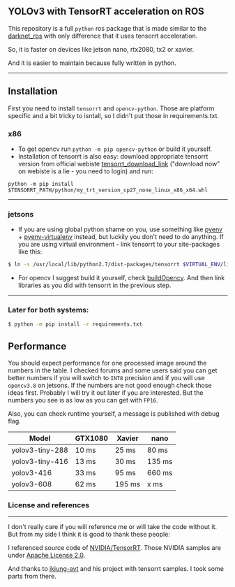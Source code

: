 ## YOLOv3 with TensorRT acceleration on ROS
This repository is a full `python` ros package that is made similar to the [darknet_ros](https://github.com/leggedrobotics/darknet_ros) with only difference that it uses tensorrt acceleration.

So, it is faster on devices like jetson nano, rtx2080, tx2 or xavier.

And it is easier to maintain because fully written in python.

---
## Installation
First you need to install `tensorrt` and `opencv-python`. Those are platform specific and a bit tricky to isntall, so I didn't put those in requirements.txt.

### x86
* To get opencv run `python -m pip opencv-python` or build it yourself.
* Installation of tensorrt is also easy: download appropriate tensorrt version from official webiste [tensorrt_download_link](https://developer.nvidia.com/nvidia-tensorrt-download) ("download now" on webiste is a lie - you need to login) and run:
```
python -m pip install $TENSORRT_PATH/python/my_trt_version_cp27_none_linux_x86_x64.whl
```

---
### jetsons
* If you are using global python shame on you, use something like [pyenv](http://www.github.com/pyenv/pyenv) + [pyenv-virtualenv](https://github.com/pyenv/pyenv-virtualenv) instead, but luckily you don't need to do anything. If you are using virtual environment - link tensorrt to your site-packages like this:
``` Bash
$ ln -s /usr/local/lib/python2.7/dist-packages/tensorrt $VIRTUAL_ENV/lib/site-packages/
```
* For opencv I suggest build it yourself, check [buildOpencv](https://github.com/JetsonHacksNano/buildOpenCV). And then link libraries as you did with tensorrt in the previous step.

---
### Later for both systems:

``` Bash
$ python -m pip install -r requirements.txt
```

## Performance

You should expect performance for one processed image around the numbers in the table. I checked forums and some users said you can get better numbers if you will switch to `INT8` precision and if you will use `opencv3.8` on jetsons. If the numbers are not good enough check those ideas first. Probably I will try it out later if you are interested. But the numbers you see is as low as you can get with `FP16`.

Also, you can check runtime yourself, a message is published with debug flag.


| Model           | GTX1080 | Xavier  | nano   |
| --------------- | ------- | ------- | ------ |
| yolov3-tiny-288 | 10 ms   | 25 ms   | 80 ms  |
| yolov3-tiny-416 | 13 ms   | 30 ms   | 135 ms |
| yolov3-416      | 33 ms   | 95 ms   | 660 ms |
| yolov3-608      | 62 ms   | 195 ms  | x ms   |


### License and references
--------

I don't really care if you will reference me or will take the code without it. But from my side I think it is good to thank these people:

I referenced source code of [NVIDIA/TensorRT](https://github.com/NVIDIA/TensorRT). Those NVIDIA samples are under [Apache License 2.0](https://github.com/NVIDIA/TensorRT/blob/master/LICENSE).

And thanks to [jkjung-avt](https://github.com/jkjung-avt/) and his project with tensorrt samples. I took some parts from there.
